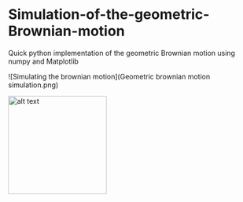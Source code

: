 # Simulation-of-the-geometric-Brownian-motion
Quick python implementation of the geometric Brownian motion using numpy and Matplotlib

![Simulating the brownian motion](Geometric brownian motion simulation.png)

<img src="/Users/rachidatmai/Documents/Simulation of the geometric Brownian motion/Geometric brownian motion simulation.png" alt="alt text" width="200"/>
